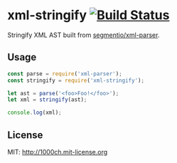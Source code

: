 # xml-stringify [![Build Status](https://travis-ci.org/1000ch/xml-stringify.svg?branch=master)](https://travis-ci.org/1000ch/xml-stringify)

Stringify XML AST built from [segmentio/xml-parser](https://github.com/segmentio/xml-parser).

## Usage

```javascript
const parse = require('xml-parser');
const stringify = require('xml-stringify');

let ast = parse('<foo>Foo!</foo>');
let xml = stringify(ast);

console.log(xml);
```

## License

MIT: http://1000ch.mit-license.org
